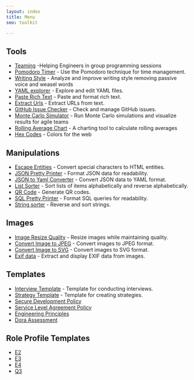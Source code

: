 ```yaml
---
layout: index
title: Menu
seo: toolkit

---
```


## Tools

* [Teaming](/teaming) -Helping Engineers in group programming sessions
* [Pomodoro Timer](/pomodoro) - Use the Pomodoro technique for time management.
* [Writing Style](/writing-style) - Analyze and improve writing style removing passive voice and weasel words
* [YAML explorer](/yaml-explorer) - Explore and edit YAML files.
* [Paste Rich Text](/paste-rich-text) - Paste and format rich text.
* [Extract Urls](/extract-urls) - Extract URLs from text.
* [GitHub Issue Checker](/github-issue) - Check and manage GitHub issues.
* [Monte Carlo Simulator](/monte-carlo) - Run Monte Carlo simulations and visualize results for agile teams
* [Rolling Average Chart](/rolling-average) - A charting tool to calculate rolling averages
* [Hex Codes](/hex-codes) - Colors for the web

##  Manipulations

* [Escape Entities](/escape-entities) - Convert special characters to HTML entities.
* [JSON Pretty Printer](/json-pretty-printer) - Format JSON data for readability.
* [JSON to Yaml Converter](/json-to-yaml) - Convert JSON data to YAML format.
* [List Sorter](/list-sorter) - Sort lists of items alphabetically and reverse alphabetically.
* [QR Code](/qr) - Generate QR codes.
* [SQL Pretty Printer](/sql-pretty-printer) - Format SQL queries for readability.
* [String sorter](/string-sorter) - Reverse and sort strings.


## Images

* [Image Resize Quality](/image-resize-quality) - Resize images while maintaining quality.
* [Convert Image to JPEG](/image-to-jpeg) - Convert images to JPEG format.
* [Convert Image to SVG](/image-to-svg) - Convert images to SVG format.
* [Exif data](/exif) - Extract and display EXIF data from images.

## Templates

* [Interview Template](/interview-template) - Template for conducting interviews.
* [Strategy Template](/strategy-template) - Template for creating strategies.
* [Secure Development Policy](/secure-dev-policy)
* [Service Level Agreement Policy](/Service-level-agreement-policy)
* [Engineering Principles](/principles)
* [Dora Assessment](/dora-assessment)

## Role Profile Templates

* [E2](/e2)
* [E3](/e3)
* [E4](/e4)
* [Q3](/q3)